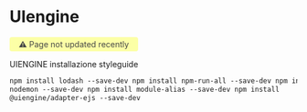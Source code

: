 # UIengine

<span style="display: inline-block; background: #FCFFA6; padding: 4px 16px; border-radius: 4px; color: #484848"> ⚠️ Page not updated recently</span>

UIENGINE installazione styleguide

```html
npm install lodash --save-dev npm install npm-run-all --save-dev npm install
nodemon --save-dev npm install module-alias --save-dev npm install
@uiengine/adapter-ejs --save-dev
```
